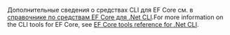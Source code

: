 <span data-ttu-id="34825-101">Дополнительные сведения о средствах CLI для EF Core см. в [справочнике по средствам EF Core для .Net CLI](/ef/core/miscellaneous/cli/dotnet).</span><span class="sxs-lookup"><span data-stu-id="34825-101">For more information on the CLI tools for EF Core, see [EF Core tools reference for .Net CLI](/ef/core/miscellaneous/cli/dotnet).</span></span>